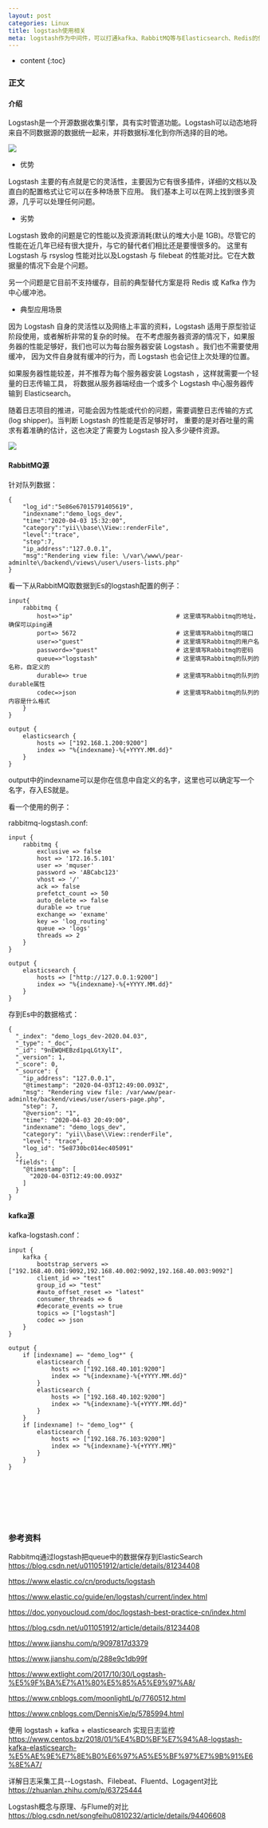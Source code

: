 ```yaml
---
layout: post
categories: Linux
title: logstash使用相关
meta: logstash作为中间件，可以打通kafka、RabbitMQ等与Elasticsearch、Redis的信息传递，值得研究。
---
```

* content
{:toc}

### 正文

#### 介绍

Logstash是一个开源数据收集引擎，具有实时管道功能。Logstash可以动态地将来自不同数据源的数据统一起来，并将数据标准化到你所选择的目的地。

![]({{site.baseurl}}/images/20200710/20200710111107.jpg)

* 优势

Logstash 主要的有点就是它的灵活性，主要因为它有很多插件，详细的文档以及直白的配置格式让它可以在多种场景下应用。
我们基本上可以在网上找到很多资源，几乎可以处理任何问题。

* 劣势

Logstash 致命的问题是它的性能以及资源消耗(默认的堆大小是 1GB)。尽管它的性能在近几年已经有很大提升，与它的替代者们相比还是要慢很多的。
这里有 Logstash 与 rsyslog 性能对比以及Logstash 与 filebeat 的性能对比。它在大数据量的情况下会是个问题。

另一个问题是它目前不支持缓存，目前的典型替代方案是将 Redis 或 Kafka 作为中心缓冲池。

* 典型应用场景

因为 Logstash 自身的灵活性以及网络上丰富的资料，Logstash 适用于原型验证阶段使用，或者解析非常的复杂的时候。
在不考虑服务器资源的情况下，如果服务器的性能足够好，我们也可以为每台服务器安装 Logstash 。我们也不需要使用缓冲，
因为文件自身就有缓冲的行为，而 Logstash 也会记住上次处理的位置。

如果服务器性能较差，并不推荐为每个服务器安装 Logstash ，这样就需要一个轻量的日志传输工具，
将数据从服务器端经由一个或多个 Logstash 中心服务器传输到 Elasticsearch。

随着日志项目的推进，可能会因为性能或代价的问题，需要调整日志传输的方式(log shipper)。当判断 Logstash 的性能是否足够好时，
重要的是对吞吐量的需求有着准确的估计，这也决定了需要为 Logstash 投入多少硬件资源。

![]({{site.baseurl}}/images/20200710/20200710111101.png)

#### RabbitMQ源

针对队列数据：
```
{
    "log_id":"5e86e67015791405619",
    "indexname":"demo_logs_dev",
    "time":"2020-04-03 15:32:00",
    "category":"yii\\base\\View::renderFile",
    "level":"trace",
    "step":7,
    "ip_address":"127.0.0.1",
    "msg":"Rendering view file: \/var\/www\/pear-adminlte\/backend\/views\/user\/users-lists.php"
}
```

看一下从RabbitMQ取数据到Es的logstash配置的例子：
```
input{
    rabbitmq {
        host=>"ip"                             # 这里填写Rabbitmq的地址，确保可以ping通
        port=> 5672                            # 这里填写Rabbitmq的端口
        user=>"guest"                          # 这里填写Rabbitmq的用户名
        password=>"guest"                      # 这里填写Rabbitmq的密码
        queue=>"logstash"                      # 这里填写Rabbitmq的队列的名称，自定义的
        durable=> true                         # 这里填写Rabbitmq的队列的durable属性
        codec=>json                            # 这里填写Rabbitmq的队列的内容是什么格式
    }
}

output {
    elasticsearch {
        hosts => ["192.168.1.200:9200"]
        index => "%{indexname}-%{+YYYY.MM.dd}"
    }
}
```

output中的indexname可以是你在信息中自定义的名字，这里也可以确定写一个名字，存入ES就是。

看一个使用的例子：

rabbitmq-logstash.conf:
```
input {
    rabbitmq {
        exclusive => false
        host => '172.16.5.101'
        user => 'mquser'
        password => 'ABCabc123'
        vhost => '/'
        ack => false
        prefetct_count => 50
        auto_delete => false
        durable => true
        exchange => 'exname'
        key => 'log_routing'
        queue => 'logs'
        threads => 2
    }
}

output {
    elasticsearch {
        hosts => ["http://127.0.0.1:9200"]
        index => "%{indexname}-%{+YYYY.MM.dd}"
    }
}
```

存到Es中的数据格式：
```
{
  "_index": "demo_logs_dev-2020.04.03",
  "_type": "_doc",
  "_id": "9nEWQHEBzd1pqLGtXylI",
  "_version": 1,
  "_score": 0,
  "_source": {
    "ip_address": "127.0.0.1",
    "@timestamp": "2020-04-03T12:49:00.093Z",
    "msg": "Rendering view file: /var/www/pear-adminlte/backend/views/user/users-page.php",
    "step": 7,
    "@version": "1",
    "time": "2020-04-03 20:49:00",
    "indexname": "demo_logs_dev",
    "category": "yii\\base\\View::renderFile",
    "level": "trace",
    "log_id": "5e8730bc014ec405091"
  },
  "fields": {
    "@timestamp": [
      "2020-04-03T12:49:00.093Z"
    ]
  }
}
```

#### kafka源

kafka-logstash.conf：
```
input {
    kafka {
        bootstrap_servers => ["192.168.40.001:9092,192.168.40.002:9092,192.168.40.003:9092"]
        client_id => "test"
        group_id => "test"
        #auto_offset_reset => "latest"
        consumer_threads => 6
        #decorate_events => true
        topics => ["logstash"]
        codec => json
    }
}

output {
    if [indexname] =~ "demo_log*" {
        elasticsearch {
            hosts => ["192.168.40.101:9200"]
            index => "%{indexname}-%{+YYYY.MM.dd}"
        }
        elasticsearch {
            hosts => ["192.168.40.102:9200"]
            index => "%{indexname}-%{+YYYY.MM.dd}"
        }
    }
    if [indexname] !~ "demo_log*" {
        elasticsearch {
            hosts => ["192.168.76.103:9200"]
            index => "%{indexname}-%{+YYYY.MM}"
        }
    }
}
```

<br/><br/><br/><br/><br/>
### 参考资料

Rabbitmq通过logstash把queue中的数据保存到ElasticSearch <https://blog.csdn.net/u011051912/article/details/81234408>

<https://www.elastic.co/cn/products/logstash>

<https://www.elastic.co/guide/en/logstash/current/index.html>

<https://doc.yonyoucloud.com/doc/logstash-best-practice-cn/index.html>

<https://blog.csdn.net/u011051912/article/details/81234408>

<https://www.jianshu.com/p/9097817d3379>

<https://www.jianshu.com/p/288e9c1db99f>

<https://www.extlight.com/2017/10/30/Logstash-%E5%9F%BA%E7%A1%80%E5%85%A5%E9%97%A8/>

<https://www.cnblogs.com/moonlightL/p/7760512.html>

<https://www.cnblogs.com/DennisXie/p/5785994.html>

使用 logstash + kafka + elasticsearch 实现日志监控 <https://www.centos.bz/2018/01/%E4%BD%BF%E7%94%A8-logstash-kafka-elasticsearch-%E5%AE%9E%E7%8E%B0%E6%97%A5%E5%BF%97%E7%9B%91%E6%8E%A7/>

详解日志采集工具--Logstash、Filebeat、Fluentd、Logagent对比 <https://zhuanlan.zhihu.com/p/63725444>

Logstash概念与原理、与Flume的对比 <https://blog.csdn.net/songfeihu0810232/article/details/94406608>



